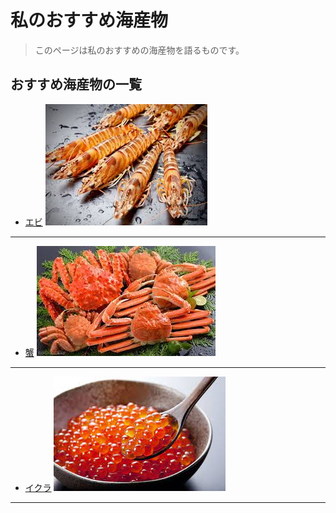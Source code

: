 # 私のおすすめ海産物

>このページは私のおすすめの海産物を語るものです。

## おすすめ海産物の一覧
- [エビ](./favorit/ebi.md) ![エビ](../ebi.jpg)
---
- [蟹](./favorit/kani.md) ![蟹](../kani.jpg)
---
- [イクラ](./favorit/ikura.md) ![イクラ](../ikura.jpg)
---